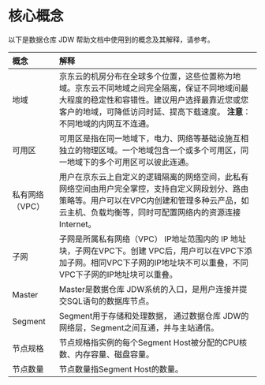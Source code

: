 # 核心概念

以下是数据仓库 JDW 帮助文档中使用到的概念及其解释，请参考。

| 概念            | 解释                                                         |
| :-------------- | :----------------------------------------------------------- |
| 地域            | 京东云的机房分布在全球多个位置，这些位置称为地域。京东云不同地域之间完全隔离，保证不同地域间最大程度的稳定性和容错性。建议用户选择最靠近您或您客户的地域，可降低访问时延、提高下载速度。 **注意**：不同地域的内网互不连通。 |
| 可用区          | 可用区是指在同一地域下，电力、网络等基础设施互相独立的物理区域。一个地域包含一个或多个可用区，同一地域下的多个可用区可以彼此连通。 |
| 私有网络（VPC） | 用户在京东云上自定义的逻辑隔离的网络空间，此私有网络空间由用户完全掌控，支持自定义网段划分、路由策略等。用户可以在VPC内创建和管理多种云产品，如云主机、负载均衡等，同时可配置网络内的资源连接Internet。 |
| 子网            | 子网是所属私有网络（VPC） IP地址范围内的 IP 地址块，子网在VPC下。创建 VPC后，用户可以在VPC下添加子网。相同VPC下子网的IP地址块不可以重叠，不同VPC下子网的IP地址块可以重叠。 |
| Master          | Master是数据仓库 JDW系统的入口，是用户连接并提交SQL语句的数据库节点。 |
| Segment         | Segment用于存储和处理数据， 通过数据仓库 JDW的网络层，Segment之间互通，并与主站通信。 |
| 节点规格        | 节点规格指实例的每个Segment Host被分配的CPU核数、内存容量、磁盘容量。 |
| 节点数量        | 节点数量指Segment Host的数量。                               |

